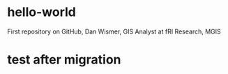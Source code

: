 # hello-world
First repository on GitHub,
Dan Wismer, GIS Analyst at fRI Research,
MGIS
# test after migration

